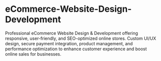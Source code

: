 # eCommerce-Website-Design-Development
Professional eCommerce Website Design &amp; Development offering responsive, user-friendly, and SEO-optimized online stores. Custom UI/UX design, secure payment integration, product management, and performance optimization to enhance customer experience and boost online sales for businesses.
